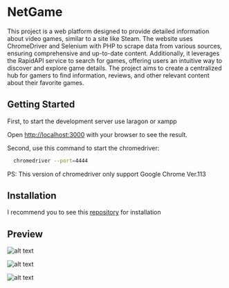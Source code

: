 # NetGame

This project is a web platform designed to provide detailed information about video games, similar to a site like Steam. The website uses ChromeDriver and Selenium with PHP to scrape data from various sources, ensuring comprehensive and up-to-date content. Additionally, it leverages the RapidAPI service to search for games, offering users an intuitive way to discover and explore game details. The project aims to create a centralized hub for gamers to find information, reviews, and other relevant content about their favorite games.

## Getting Started

First, to start the development server use laragon or xampp

Open [http://localhost:3000](http://localhost:3000) with your browser to see the result.

Second, use this command to start the chromedriver:
```bash
  chromedriver --port=4444
```

PS: This version of chromedriver only support Google Chrome Ver.113

## Installation

I recommend you to see this [repository](https://github.com/php-webdriver/php-webdriver) for installation

## Preview

![alt text](https://i.ibb.co.com/n30Rp5Z/Whats-App-Image-2024-08-09-at-17-46-14-1e2354fe.jpg)

![alt text](https://i.ibb.co.com/C9cLm7Y/Whats-App-Image-2024-08-09-at-17-48-50-4f077f31.jpg)

![alt text](https://i.ibb.co.com/8bqZ1px/Whats-App-Image-2024-08-09-at-17-51-48-346b87e2.jpg)
